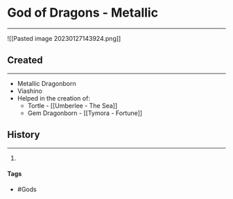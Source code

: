 # God of Dragons - Metallic
---
![[Pasted image 20230127143924.png]]

## Created
---
- Metallic Dragonborn
- Viashino
- Helped in the creation of:
	- Tortle - [[Umberlee - The Sea]]
	- Gem Dragonborn - [[Tymora - Fortune]]

## History
---
1. 

#### Tags
- #Gods 